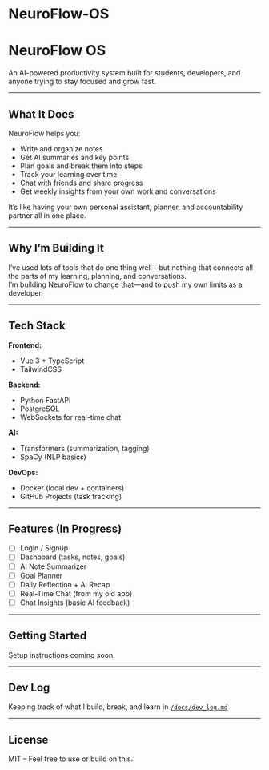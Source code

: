 # NeuroFlow-OS
# NeuroFlow OS

An AI-powered productivity system built for students, developers, and anyone trying to stay focused and grow fast.

---

## What It Does

NeuroFlow helps you:
- Write and organize notes
- Get AI summaries and key points
- Plan goals and break them into steps
- Track your learning over time
- Chat with friends and share progress
- Get weekly insights from your own work and conversations

It’s like having your own personal assistant, planner, and accountability partner all in one place.

---

## Why I’m Building It

I’ve used lots of tools that do one thing well—but nothing that connects all the parts of my learning, planning, and conversations.  
I’m building NeuroFlow to change that—and to push my own limits as a developer.

---

## Tech Stack

**Frontend:**
- Vue 3 + TypeScript
- TailwindCSS

**Backend:**
- Python FastAPI
- PostgreSQL
- WebSockets for real-time chat

**AI:**
- Transformers (summarization, tagging)
- SpaCy (NLP basics)

**DevOps:**
- Docker (local dev + containers)
- GitHub Projects (task tracking)

---

## Features (In Progress)

- [ ] Login / Signup  
- [ ] Dashboard (tasks, notes, goals)  
- [ ] AI Note Summarizer  
- [ ] Goal Planner  
- [ ] Daily Reflection + AI Recap  
- [ ] Real-Time Chat (from my old app)  
- [ ] Chat Insights (basic AI feedback)

---

## Getting Started

Setup instructions coming soon.

---

## Dev Log

Keeping track of what I build, break, and learn in [`/docs/dev_log.md`](./docs/dev_log.md)

---

## License

MIT – Feel free to use or build on this.
